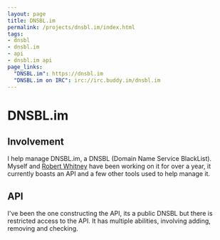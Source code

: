```yaml
---
layout: page
title: DNSBL.im
permalink: /projects/dnsbl.im/index.html
tags:
- dnsbl
- dnsbl.im
- api
- dnsbl.im api
page_links:
  "DNSBL.im": https://dnsbl.im
  "DNSBL.im on IRC": irc://irc.buddy.im/dnsbl.im
---
```

# DNSBL.im

## Involvement

I help manage DNSBL.im, a DNSBL (Domain Name Service BlackList).
Myself and [Robert Whitney](https://xnite.me) have been working on it for over a year, it currently boasts an API and a few other tools used to help manage it.

## API

I've been the one constructing the API, its a public DNSBL but there is restricted access to the API. It has multiple abilities, involving adding, removing and checking.
